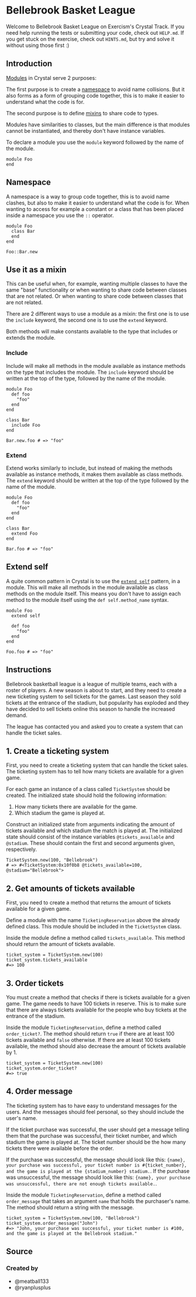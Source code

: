# Bellebrook Basket League

Welcome to Bellebrook Basket League on Exercism's Crystal Track.
If you need help running the tests or submitting your code, check out `HELP.md`.
If you get stuck on the exercise, check out `HINTS.md`, but try and solve it without using those first :)

## Introduction

[Modules][modules] in Crystal serve 2 purposes:

The first purpose is to create a [namespace][namespace] to avoid name collisions.
But it also forms as a form of grouping code together, this is to make it easier to understand what the code is for.

The second purpose is to define [mixins][mixin] to share code to types.

Modules have similarities to classes, but the main difference is that modules cannot be instantiated, and thereby don't have instance variables.

To declare a module you use the `module` keyword followed by the name of the module.

```crystal
module Foo
end
```

## Namespace

A namespace is a way to group code together, this is to avoid name clashes, but also to make it easier to understand what the code is for.
When wanting to access for example a constant or a class that has been placed inside a namespace you use the `::` operator.

```crystal
module Foo
  class Bar
  end
end

Foo::Bar.new
```

## Use it as a mixin

This can be useful when, for example, wanting multiple classes to have the same "base" functionality or when wanting to share code between classes that are not related.
Or when wanting to share code between classes that are not related.

There are 2 different ways to use a module as a mixin: the first one is to use the `include` keyword, the second one is to use the `extend` keyword.

Both methods will make constants available to the type that includes or extends the module.

### Include

Include will make all methods in the module available as instance methods on the type that includes the module.
The `include` keyword should be written at the top of the type, followed by the name of the module.

```crystal
module Foo
  def foo
    "foo"
  end
end

class Bar
  include Foo
end

Bar.new.foo # => "foo"
```

### Extend

Extend works similarly to include, but instead of making the methods available as instance methods, it makes them available as class methods.
The `extend` keyword should be written at the top of the type followed by the name of the module.

```crystal
module Foo
  def foo
    "foo"
  end
end

class Bar
  extend Foo
end

Bar.foo # => "foo"
```

## Extend self

A quite common pattern in Crystal is to use the [`extend self`][extend self] pattern, in a module.
This will make all methods in the module available as class methods on the module itself.
This means you don't have to assign each method to the module itself using the `def self.method_name` syntax.


```crystal
module Foo
  extend self

  def foo
    "foo"
  end
end

Foo.foo # => "foo"
```

[mixin]: https://en.wikipedia.org/wiki/Mixin
[modules]: https://crystal-lang.org/reference/syntax_and_semantics/modules.html
[extend self]: https://crystal-lang.org/reference/syntax_and_semantics/modules.html#extend-self
[namespace]: https://en.wikipedia.org/wiki/Namespace

## Instructions

Bellebrook basketball league is a league of multiple teams, each with a roster of players.
A new season is about to start, and they need to create a new ticketing system to sell tickets for the games.
Last season they sold tickets at the entrance of the stadium, but popularity has exploded and they have decided to sell tickets online this season to handle the increased demand.

The league has contacted you and asked you to create a system that can handle the ticket sales.

## 1. Create a ticketing system

First, you need to create a ticketing system that can handle the ticket sales.
The ticketing system has to tell how many tickets are available for a given game.

For each game an instance of a class called `TicketSystem` should be created.
The initialized state should hold the following information:

1. How many tickets there are available for the game.
2. Which stadium the game is played at.

Construct an initialized state from arguments indicating the amount of tickets available and which stadium the match is played at.
The initialized state should consist of the instance variables `@tickets_available` and `@stadium`.
These should contain the first and second arguments given, respectively.

```crystal
TicketSystem.new(100, "Bellebrook")
# => #<TicketSystem:0x10f0b8 @tickets_available=100, @stadium="Bellebrook">
```

## 2. Get amounts of tickets available

First, you need to create a method that returns the amount of tickets available for a given game.

Define a module with the name `TicketingReservation` above the already defined class.
This module should be included in the `TicketSystem` class.

Inside the module define a method called `tickets_available`.
This method should return the amount of tickets available.

```crystal
ticket_system = TicketSystem.new(100)
ticket_system.tickets_available
#=> 100
```

## 3. Order tickets

You must create a method that checks if there is tickets available for a given game.
The game needs to have 100 tickets in reserve.
This is to make sure that there are always tickets available for the people who buy tickets at the entrance of the stadium.

Inside the module `TicketingReservation`, define a method called `order_ticket?`.
The method should return `true` if there are at least 100 tickets available and `false` otherwise.
If there are at least 100 tickets available, the method should also decrease the amount of tickets available by 1.

```crystal
ticket_system = TicketSystem.new(100)
ticket_system.order_ticket?
#=> true
```

## 4. Order message

The ticketing system has to have easy to understand messages for the users.
And the messages should feel personal, so they should include the user's name.

If the ticket purchase was successful, the user should get a message telling them that the purchase was successful, their ticket number, and which stadium the game is played at.
The ticket number should be the how many tickets there were available before the order.

If the purchase was successful, the message should look like this: `{name}, your purchase was successful, your ticket number is #{ticket_number}, and the game is played at the {stadium_number} stadium.`.
If the purchase was unsuccessful, the message should look like this: `{name}, your purchase was unsuccessful, there are not enough tickets available.`.

Inside the module `TicketingReservation`, define a method called `order_message` that takes an argument `name` that holds the purchaser's name.
The method should return a string with the message.

```crystal
ticket_system = TicketSystem.new(100, "Bellebrook")
ticket_system.order_message("John")
#=> "John, your purchase was successful, your ticket number is #100, and the game is played at the Bellebrook stadium."
```

## Source

### Created by

- @meatball133
- @ryanplusplus